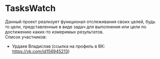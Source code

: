# TasksWatch

Данный проект реализует функционал отслеживания своих целей, будь то цели, представленные в виде задач для выполнения или цели по достижению каких-то измеримых результатов. <br />
Список участников:
- Урдаев Владислав (ссылка на профиль в ВК: https://vk.com/id156945213)
